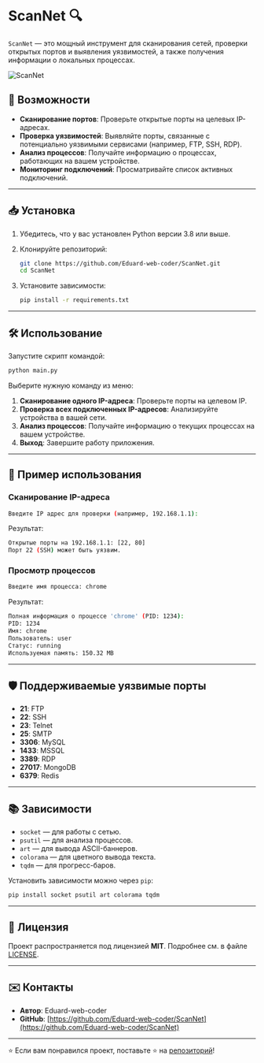 
# ScanNet 🔍
`ScanNet` — это мощный инструмент для сканирования сетей, проверки открытых портов и выявления уязвимостей, а также получения информации о локальных процессах.

![ScanNet](![image](https://github.com/user-attachments/assets/14d32f83-462a-4717-969b-087c3fbdb19f)
)

## 🚀 Возможности

- **Сканирование портов**: Проверьте открытые порты на целевых IP-адресах.
- **Проверка уязвимостей**: Выявляйте порты, связанные с потенциально уязвимыми сервисами (например, FTP, SSH, RDP).
- **Анализ процессов**: Получайте информацию о процессах, работающих на вашем устройстве.
- **Мониторинг подключений**: Просматривайте список активных подключений.

---

## 📥 Установка

1. Убедитесь, что у вас установлен Python версии 3.8 или выше.
2. Клонируйте репозиторий:

   ```bash
   git clone https://github.com/Eduard-web-coder/ScanNet.git
   cd ScanNet
   ```

3. Установите зависимости:

   ```bash
   pip install -r requirements.txt
   ```

---

## 🛠 Использование

Запустите скрипт командой:

```bash
python main.py
```

Выберите нужную команду из меню:

1. **Сканирование одного IP-адреса**: Проверьте порты на целевом IP.
2. **Проверка всех подключенных IP-адресов**: Анализируйте устройства в вашей сети.
3. **Анализ процессов**: Получайте информацию о текущих процессах на вашем устройстве.
4. **Выход**: Завершите работу приложения.

---

## 📜 Пример использования

### Сканирование IP-адреса
```bash
Введите IP адрес для проверки (например, 192.168.1.1): 
```
Результат:
```bash
Открытые порты на 192.168.1.1: [22, 80]
Порт 22 (SSH) может быть уязвим.
```

### Просмотр процессов
```bash
Введите имя процесса: chrome
```
Результат:
```bash
Полная информация о процессе 'chrome' (PID: 1234):
PID: 1234
Имя: chrome
Пользователь: user
Статус: running
Используемая память: 150.32 MB
```

---

## 🛡 Поддерживаемые уязвимые порты

- **21**: FTP
- **22**: SSH
- **23**: Telnet
- **25**: SMTP
- **3306**: MySQL
- **1433**: MSSQL
- **3389**: RDP
- **27017**: MongoDB
- **6379**: Redis

---

## 📚 Зависимости

- `socket` — для работы с сетью.
- `psutil` — для анализа процессов.
- `art` — для вывода ASCII-баннеров.
- `colorama` — для цветного вывода текста.
- `tqdm` — для прогресс-баров.

Установить зависимости можно через `pip`:
```bash
pip install socket psutil art colorama tqdm
```

---

## 📄 Лицензия

Проект распространяется под лицензией **MIT**. Подробнее см. в файле [LICENSE](LICENSE).

---

## ✉️ Контакты

- **Автор**: Eduard-web-coder
- **GitHub**: [https://github.com/Eduard-web-coder/ScanNet](https://github.com/Eduard-web-coder/ScanNet)

---

⭐ Если вам понравился проект, поставьте ⭐ на [репозиторий](https://github.com/Eduard-web-coder/ScanNet)!
